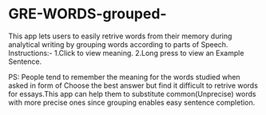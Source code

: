 # GRE-WORDS-grouped-
This app lets users to easily retrive words from their memory during analytical writing by grouping words according to parts of Speech.
Instructions:-
1.Click to view meaning.
2.Long press to view an Example Sentence.

PS:   People tend to remember the meaning for the words studied when asked in form of Choose the best answer but find it difficult to retrive words for essays.This app can help them to substitute common(Unprecise) words with more precise ones since grouping enables easy sentence completion.
